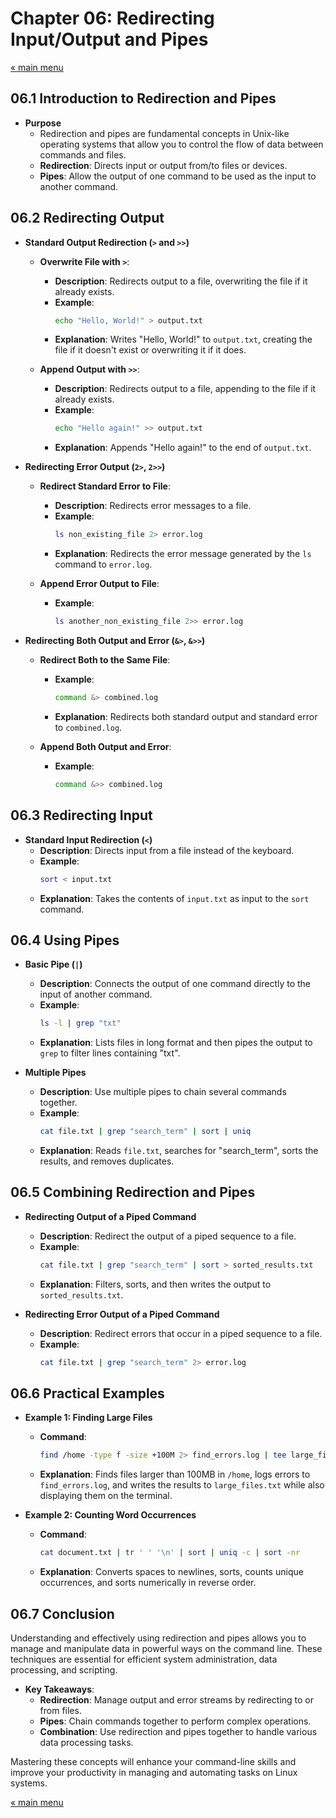 # Chapter 06: Redirecting Input/Output and Pipes

<a href="README.md">&laquo; main menu</a>

## 06.1 Introduction to Redirection and Pipes
- **Purpose**
  - Redirection and pipes are fundamental concepts in Unix-like operating systems that allow you to control the flow of data between commands and files.
  - **Redirection**: Directs input or output from/to files or devices.
  - **Pipes**: Allow the output of one command to be used as the input to another command.

## 06.2 Redirecting Output
- **Standard Output Redirection (`>` and `>>`)**
  - **Overwrite File with `>`**:
    - **Description**: Redirects output to a file, overwriting the file if it already exists.
    - **Example**:
      ```bash
      echo "Hello, World!" > output.txt
      ```
    - **Explanation**: Writes "Hello, World!" to `output.txt`, creating the file if it doesn't exist or overwriting it if it does.

  - **Append Output with `>>`**:
    - **Description**: Redirects output to a file, appending to the file if it already exists.
    - **Example**:
      ```bash
      echo "Hello again!" >> output.txt
      ```
    - **Explanation**: Appends "Hello again!" to the end of `output.txt`.

- **Redirecting Error Output (`2>`, `2>>`)**
  - **Redirect Standard Error to File**:
    - **Description**: Redirects error messages to a file.
    - **Example**:
      ```bash
      ls non_existing_file 2> error.log
      ```
    - **Explanation**: Redirects the error message generated by the `ls` command to `error.log`.

  - **Append Error Output to File**:
    - **Example**:
      ```bash
      ls another_non_existing_file 2>> error.log
      ```

- **Redirecting Both Output and Error (`&>`, `&>>`)**
  - **Redirect Both to the Same File**:
    - **Example**:
      ```bash
      command &> combined.log
      ```
    - **Explanation**: Redirects both standard output and standard error to `combined.log`.

  - **Append Both Output and Error**:
    - **Example**:
      ```bash
      command &>> combined.log
      ```

## 06.3 Redirecting Input
- **Standard Input Redirection (`<`)**
  - **Description**: Directs input from a file instead of the keyboard.
  - **Example**:
    ```bash
    sort < input.txt
    ```
  - **Explanation**: Takes the contents of `input.txt` as input to the `sort` command.

## 06.4 Using Pipes
- **Basic Pipe (`|`)**
  - **Description**: Connects the output of one command directly to the input of another command.
  - **Example**:
    ```bash
    ls -l | grep "txt"
    ```
  - **Explanation**: Lists files in long format and then pipes the output to `grep` to filter lines containing "txt".

- **Multiple Pipes**
  - **Description**: Use multiple pipes to chain several commands together.
  - **Example**:
    ```bash
    cat file.txt | grep "search_term" | sort | uniq
    ```
  - **Explanation**: Reads `file.txt`, searches for "search_term", sorts the results, and removes duplicates.

## 06.5 Combining Redirection and Pipes
- **Redirecting Output of a Piped Command**
  - **Description**: Redirect the output of a piped sequence to a file.
  - **Example**:
    ```bash
    cat file.txt | grep "search_term" | sort > sorted_results.txt
    ```
  - **Explanation**: Filters, sorts, and then writes the output to `sorted_results.txt`.

- **Redirecting Error Output of a Piped Command**
  - **Description**: Redirect errors that occur in a piped sequence to a file.
  - **Example**:
    ```bash
    cat file.txt | grep "search_term" 2> error.log
    ```

## 06.6 Practical Examples
- **Example 1: Finding Large Files**
  - **Command**:
    ```bash
    find /home -type f -size +100M 2> find_errors.log | tee large_files.txt
    ```
  - **Explanation**: Finds files larger than 100MB in `/home`, logs errors to `find_errors.log`, and writes the results to `large_files.txt` while also displaying them on the terminal.

- **Example 2: Counting Word Occurrences**
  - **Command**:
    ```bash
    cat document.txt | tr ' ' '\n' | sort | uniq -c | sort -nr
    ```
  - **Explanation**: Converts spaces to newlines, sorts, counts unique occurrences, and sorts numerically in reverse order.

## 06.7 Conclusion
Understanding and effectively using redirection and pipes allows you to manage and manipulate data in powerful ways on the command line. These techniques are essential for efficient system administration, data processing, and scripting.

- **Key Takeaways**:
  - **Redirection**: Manage output and error streams by redirecting to or from files.
  - **Pipes**: Chain commands together to perform complex operations.
  - **Combination**: Use redirection and pipes together to handle various data processing tasks.

Mastering these concepts will enhance your command-line skills and improve your productivity in managing and automating tasks on Linux systems.

<a href="README.md">&laquo; main menu</a>
